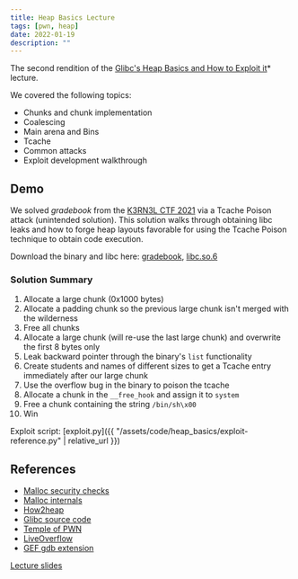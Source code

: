 ```yaml
---
title: Heap Basics Lecture 
tags: [pwn, heap]
date: 2022-01-19
description: ""
---
```


The second rendition of the [Glibc's Heap Basics and How to Exploit it](https://pedro-bernardo.github.io/posts/Heap_Exploitation_Lecture/)* lecture.

We covered the following topics:
- Chunks and chunk implementation
- Coalescing
- Main arena and Bins
- Tcache
- Common attacks
- Exploit development walkthrough


## Demo

We solved *gradebook* from the [K3RN3L CTF 2021](https://ctf.k3rn3l4rmy.com/Challenges) via a Tcache Poison attack (unintended solution). This solution walks through obtaining libc leaks and how to forge heap layouts favorable for using the Tcache Poison technique to obtain code execution. 

Download the binary and libc here: [gradebook](https://ctf.k3rn3l4rmy.com/kernelctf-distribution-challs/gradebook/gradebook), [libc.so.6](https://ctf.k3rn3l4rmy.com/kernelctf-distribution-challs/gradebook/libc.so.6)

### Solution Summary
1. Allocate a large chunk (0x1000 bytes) 
2. Allocate a padding chunk so the previous large chunk isn't merged with the wilderness
3. Free all chunks
4. Allocate a large chunk (will re-use the last large chunk) and overwrite the first 8 bytes only
5. Leak backward pointer through the binary's `list` functionality
6. Create students and names of different sizes to get a Tcache entry immediately after our large chunk
7. Use the overflow bug in the binary to poison the tcache
8. Allocate a chunk in the `__free_hook` and assign it to `system`
9. Free a chunk containing the string `/bin/sh\x00`
10. Win

Exploit script: [exploit.py]({{ "/assets/code/heap_basics/exploit-reference.py" | relative_url }})

## References

- [Malloc security checks](https://heap-exploitation.dhavalkapil.com/diving_into_glibc_heap/security_checks)
- [Malloc internals](https://www.sourceware.org/glibc/wiki/MallocInternals)
- [How2heap](https://github.com/shellphish/how2heap)
- [Glibc source code](https://elixir.bootlin.com/glibc/latest/source)
- [Temple of PWN](https://www.youtube.com/playlist?list=PLiCcguURxSpbD9M0ha-Mvs-vLYt-VKlWt)
- [LiveOverflow](https://www.youtube.com/playlist?list=PLhixgUqwRTjxglIswKp9mpkfPNfHkzyeN)
- [GEF gdb extension](https://github.com/hugsy/gef)

<!-- Lecture Slides: [Heap_Basics.pdf]({{ "/assets/pdf/PWN_Heap_Basics2.pdf" | relative_url }}) -->
[Lecture slides](PWN_Heap_Basics2.pdf)   
